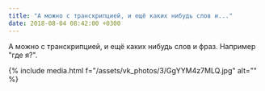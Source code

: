 ```yaml
---
title: "А можно с транскрипцией, и ещё каких нибудь слов и..."
date: 2018-08-04 08:42:00 +0300
---
```


А можно с транскрипцией, и ещё каких нибудь слов и фраз. Например "где я?".

{% include media.html f="/assets/vk_photos/3/GgYYM4z7MLQ.jpg" alt="" %}
